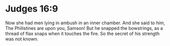 # Judges 16:9

Now she had men lying in ambush in an inner chamber. And she said to him, The Philistines are upon you, Samson! But he snapped the bowstrings, as a thread of flax snaps when it touches the fire. So the secret of his strength was not known.
